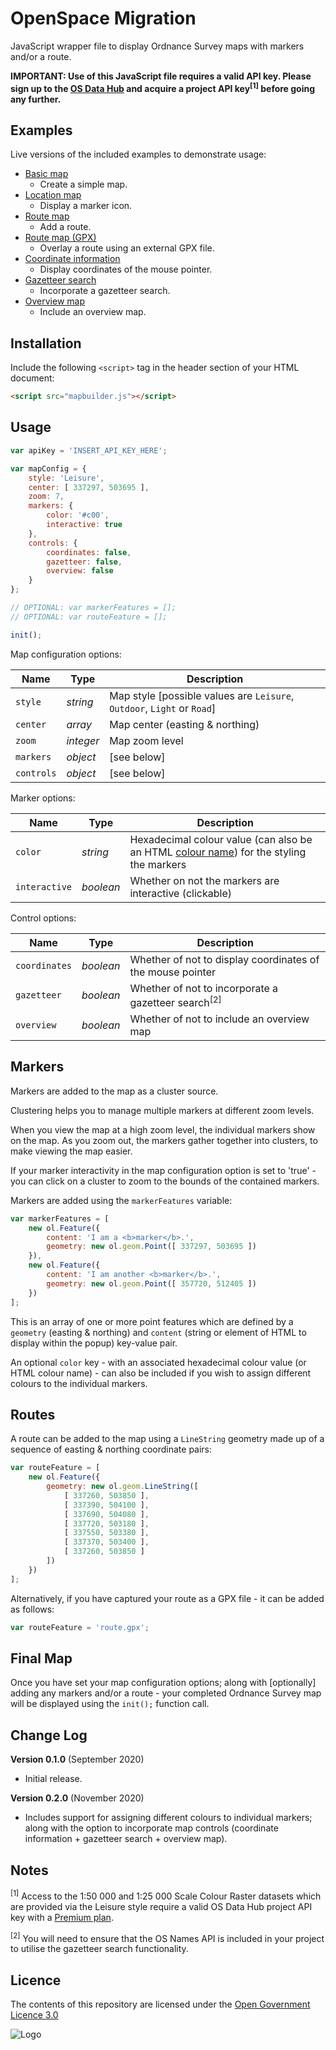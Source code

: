 # OpenSpace Migration

JavaScript wrapper file to display Ordnance Survey maps with markers and/or a route.

**IMPORTANT: Use of this JavaScript file requires a valid API key. Please sign up to the [OS Data Hub](https://osdatahub.os.uk) and acquire a project API key<sup>[1]</sup> before going any further.**

## Examples

Live versions of the included examples to demonstrate usage:

- [Basic map](https://labs.os.uk/public/openspace-migration/src/examples/basic-map.html)
  - Create a simple map.
- [Location map](https://labs.os.uk/public/openspace-migration/src/examples/location-map.html)
  - Display a marker icon.
- [Route map](https://labs.os.uk/public/openspace-migration/src/examples/route-map.html)
  - Add a route.
- [Route map (GPX)](https://labs.os.uk/public/openspace-migration/src/examples/route-map-gpx.html)
  - Overlay a route using an external GPX file.
- [Coordinate information](https://labs.os.uk/public/openspace-migration/src/examples/control-coordinates.html)
  - Display coordinates of the mouse pointer.
- [Gazetteer search](https://labs.os.uk/public/openspace-migration/src/examples/control-gazetteer.html)
  - Incorporate a gazetteer search.
- [Overview map](https://labs.os.uk/public/openspace-migration/src/examples/control-overview.html)
  - Include an overview map.

## Installation

Include the following `<script>` tag in the header section of your HTML document:

```html
<script src="mapbuilder.js"></script>
```

## Usage

```js
var apiKey = 'INSERT_API_KEY_HERE';

var mapConfig = {
    style: 'Leisure',
    center: [ 337297, 503695 ],
    zoom: 7,
    markers: {
        color: '#c00',
        interactive: true
    },
    controls: {
        coordinates: false,
        gazetteer: false,
        overview: false
    }
};

// OPTIONAL: var markerFeatures = [];
// OPTIONAL: var routeFeature = [];

init();
```

Map configuration options:

Name | Type | Description
--- | --- | ---
`style` | *string* | Map style [possible values are `Leisure`, `Outdoor`, `Light` or `Road`]
`center` | *array* | Map center (easting & northing)
`zoom` | *integer* | Map zoom level
`markers` | *object* | [see below]
`controls` | *object* | [see below]

Marker options:

Name | Type | Description
--- | --- | ---
`color` | *string* | Hexadecimal colour value (can also be an HTML [colour name](https://www.w3schools.com/colors/colors_names.asp)) for the styling the markers
`interactive` | *boolean* | Whether on not the markers are interactive (clickable)

Control options:

Name | Type | Description
--- | --- | ---
`coordinates` | *boolean* | Whether of not to display coordinates of the mouse pointer
`gazetteer` | *boolean* | Whether of not to incorporate a gazetteer search<sup>[2]</sup>
`overview` | *boolean* | Whether of not to include an overview map

## Markers

Markers are added to the map as a cluster source.

Clustering helps you to manage multiple markers at different zoom levels.

When you view the map at a high zoom level, the individual markers show on the map. As you zoom out, the markers gather together into clusters, to make viewing the map easier.

If your marker interactivity in the map configuration option is set to 'true' - you can click on a cluster to zoom to the bounds of the contained markers.

Markers are added using the `markerFeatures` variable:

```js
var markerFeatures = [
    new ol.Feature({
        content: 'I am a <b>marker</b>.',
        geometry: new ol.geom.Point([ 337297, 503695 ])
    }),
    new ol.Feature({
        content: 'I am another <b>marker</b>.',
        geometry: new ol.geom.Point([ 357720, 512405 ])
    })
];
```

This is an array of one or more point features which are defined by a `geometry` (easting & northing) and `content` (string or element of HTML to display within the popup) key-value pair.

An optional `color` key - with an associated hexadecimal colour value (or HTML colour name) - can also be included if you wish to assign different colours to the individual markers.

## Routes

A route can be added to the map using a `LineString` geometry made up of a sequence of easting & northing coordinate pairs:

```js
var routeFeature = [
    new ol.Feature({
        geometry: new ol.geom.LineString([
            [ 337260, 503850 ],
            [ 337390, 504100 ],
            [ 337690, 504080 ],
            [ 337720, 503180 ],
            [ 337550, 503380 ],
            [ 337370, 503400 ],
            [ 337260, 503850 ]
        ])
    })
];
```

Alternatively, if you have captured your route as a GPX file - it can be added as follows:

```js
var routeFeature = 'route.gpx';
```

## Final Map

Once you have set your map configuration options; along with [optionally] adding any markers and/or a route - your completed Ordnance Survey map will be displayed using the `init();` function call.

## Change Log

**Version 0.1.0** (September 2020)
- Initial release.

**Version 0.2.0** (November 2020)
- Includes support for assigning different colours to individual markers; along with the option to incorporate map controls (coordinate information + gazetteer search + overview map).

## Notes

<sup>[1]</sup> Access to the 1:50 000 and 1:25 000 Scale Colour Raster datasets which are provided via the Leisure style require a valid OS Data Hub project API key with a [Premium plan](https://osdatahub.os.uk/plans).

<sup>[2]</sup> You will need to ensure that the OS Names API is included in your project to utilise the gazetteer search functionality.

## Licence

The contents of this repository are licensed under the [Open Government Licence 3.0](https://www.nationalarchives.gov.uk/doc/open-government-licence/version/)

![Logo](http://www.nationalarchives.gov.uk/images/infoman/ogl-symbol-41px-retina-black.png "OGL logo")
